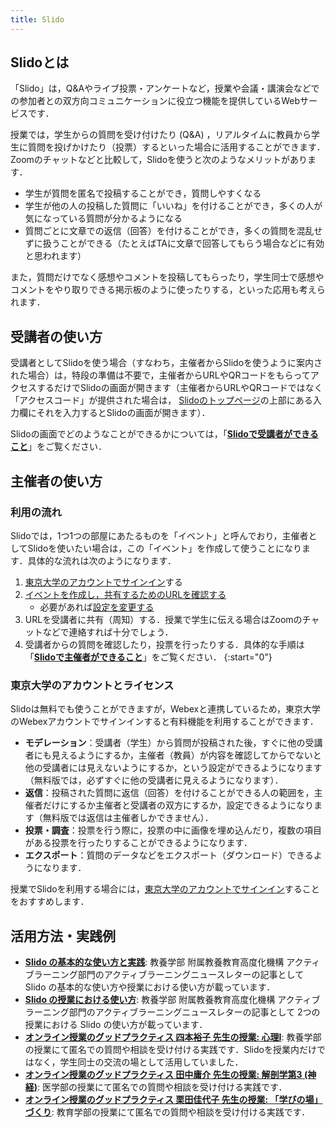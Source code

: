```yaml
---
title: Slido
---
```


## Slidoとは

「Slido」は，Q&Aやライブ投票・アンケートなど，授業や会議・講演会などでの参加者との双方向コミュニケーションに役立つ機能を提供しているWebサービスです．

授業では，学生からの質問を受け付けたり (Q&A) ，リアルタイムに教員から学生に質問を投げかけたり（投票）するといった場合に活用することができます．Zoomのチャットなどと比較して，Slidoを使うと次のようなメリットがあります．

- 学生が質問を匿名で投稿することができ，質問しやすくなる
- 学生が他の人の投稿した質問に「いいね」を付けることができ，多くの人が気になっている質問が分かるようになる
- 質問ごとに文章での返信（回答）を付けることができ，多くの質問を混乱せずに扱うことができる（たとえばTAに文章で回答してもらう場合などに有効と思われます）

また，質問だけでなく感想やコメントを投稿してもらったり，学生同士で感想やコメントをやり取りできる掲示板のように使ったりする，といった応用も考えられます．

## 受講者の使い方

受講者としてSlidoを使う場合（すなわち，主催者からSlidoを使うように案内された場合）は，特段の準備は不要で，主催者からURLやQRコードをもらってアクセスするだけでSlidoの画面が開きます（主催者からURLやQRコードではなく「アクセスコード」が提供された場合は， [Slidoのトップページ](https://www.sli.do/jp)の上部にある入力欄にそれを入力するとSlidoの画面が開きます）．

Slidoの画面でどのようなことができるかについては，「**[Slidoで受講者ができること](how_to_use_audience)**」をご覧ください．

## 主催者の使い方

### 利用の流れ

Slidoでは，1つ1つの部屋にあたるものを「イベント」と呼んでおり，主催者としてSlidoを使いたい場合は，この「イベント」を作成して使うことになります．具体的な流れは次のようになります．

1. [東京大学のアカウントでサインイン](login)する
1. [イベントを作成し，共有するためのURLを確認する](create_event)
    - 必要があれば[設定を変更する](change_event_settings)
1. URLを受講者に共有（周知）する．授業で学生に伝える場合はZoomのチャットなどで連絡すれば十分でしょう．
1. 受講者からの質問を確認したり，投票を行ったりする．具体的な手順は「**[Slidoで主催者ができること](how_to_use_host)**」をご覧ください．
{:start="0"}

### 東京大学のアカウントとライセンス

Slidoは無料でも使うことができますが，Webexと連携しているため，東京大学のWebexアカウントでサインインすると有料機能を利用することができます．

* **モデレーション**：受講者（学生）から質問が投稿された後，すぐに他の受講者にも見えるようにするか，主催者（教員）が内容を確認してからでないと他の受講者には見えないようにするか，という設定ができるようになります（無料版では，必ずすぐに他の受講者に見えるようになります）．
* **返信**：投稿された質問に返信（回答）を付けることができる人の範囲を，主催者だけにするか主催者と受講者の双方にするか，設定できるようになります（無料版では返信は主催者しかできません）．
* **投票・調査**：投票を行う際に，投票の中に画像を埋め込んだり，複数の項目がある投票を行ったりすることができるようになります．
* **エクスポート**：質問のデータなどをエクスポート（ダウンロード）できるようになります．

授業でSlidoを利用する場合には，[東京大学のアカウントでサインイン](sign_in)することをおすすめします．

## 活用方法・実践例

* **[Slido の基本的な使い方と実践](https://dalt.c.u-tokyo.ac.jp/wp-content/uploads/2019/02/KOMEX-DALT-Newsletter-201806.pdf)**: 教養学部 附属教養教育高度化機構 アクティブラーニング部門のアクティブラーニングニュースレターの記事として Slido の基本的な使い方や授業における使い方が載っています．
* **[Slido の授業における使い方](https://dalt.c.u-tokyo.ac.jp/wp-content/uploads/2019/07/KOMEX-DALT-Newsletter-201907.pdf)**: 教養学部 附属教養教育高度化機構 アクティブラーニング部門のアクティブラーニングニュースレターの記事として 2つの授業における Slido の使い方が載っています．
* **[オンライン授業のグッドプラクティス 四本裕子 先生の授業: 心理I](/good-practice/interview/yotsumoto)**: 教養学部の授業にて匿名での質問や相談を受け付ける実践です．Slidoを授業内だけではなく，学生同士の交流の場として活用していました．
* **[オンライン授業のグッドプラクティス 田中庸介 先生の授業: 解剖学第3 (神経)](/good-practice/interview/tanaka)**: 医学部の授業にて匿名での質問や相談を受け付ける実践です．
* **[オンライン授業のグッドプラクティス 栗田佳代子 先生の授業: 「学びの場」づくり](/good-practice/interview/kurita)**: 教育学部の授業にて匿名での質問や相談を受け付ける実践です．
